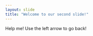 ```yaml
---
layout: slide
title: "Welcome to our second slide!"
---
```

Help me!
Use the left arrow to go back!
